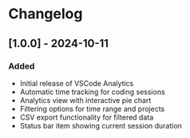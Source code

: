 # Changelog

## [1.0.0] - 2024-10-11

### Added
- Initial release of VSCode Analytics
- Automatic time tracking for coding sessions
- Analytics view with interactive pie chart
- Filtering options for time range and projects
- CSV export functionality for filtered data
- Status bar item showing current session duration
